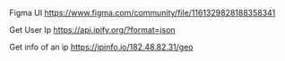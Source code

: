 Figma UI https://www.figma.com/community/file/1161329828188358341

Get User Ip https://api.ipify.org/?format=json

Get info of an ip https://ipinfo.io/182.48.82.31/geo